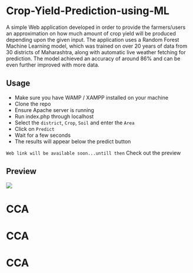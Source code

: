 # Crop-Yield-Prediction-using-ML

A simple Web application developed in order to provide the farmers/users an approximation on how much amount of crop yield will be produced depending upon the given input. 
The application uses a Random Forest Machine Learning model, which was trained on over 20 years of data from 30 districts of Maharashtra, along with automatic live weather fetching for prediction. The model achieved 
an accuracy of around 86% and can be even further improved with more data.

## Usage
- Make sure you have WAMP / XAMPP installed on your machine
- Clone the repo 
- Ensure Apache server is running
- Run index.php through localhost
- Select the `district`, `Crop`, `Soil` and enter the `Area` 
- Click on `Predict`
- Wait for a few seconds
- The results will appear below the predict button

```Web link will be available soon...untill then```
Check out the preview

## Preview
![](https://github.com/VaibhavSaini19/Crop-Yield-Prediction-using-ML/blob/master/CYP.png)
# CCA
# CCA
# CCA

